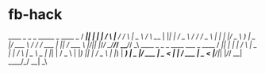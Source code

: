 # fb-hack
____  _   _    _     _____   _    ____    _ / ___|| | | |  / \   |__  /  / \  |  _ \  / \ \___ \| |_| | / _ \    / /  / _ \ | | | |/ _ \  ___) |  _  |/ ___ \  / /_ / ___ \| |_| / ___ \ |____/|_| |_/_/   \_\/____/_/   \_\____/_/   \_\   ____  _   _    _    ____  ___    _    ____ / ___|| | | |  / \  |  _ \|_ _|  / \  |  _ \ \___ \| |_| | / _ \ | |_) || |  / _ \ | |_) |  ___) |  _  |/ ___ \|  _ &lt; | | / ___ \|  _ &lt; |____/|_| |_/_/   \_\_| \_\___/_/   \_\_| \_\
